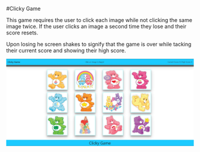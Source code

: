 #Clicky Game

This game requires the user to click each image while not clicking the same image twice. If the user clicks an image a second time they lose and their score resets. 

Upon losing he screen shakes to signify that the game is over while tacking their current score and showing their high score.

![Clicky Game](./public/images/screenshot.jpg)